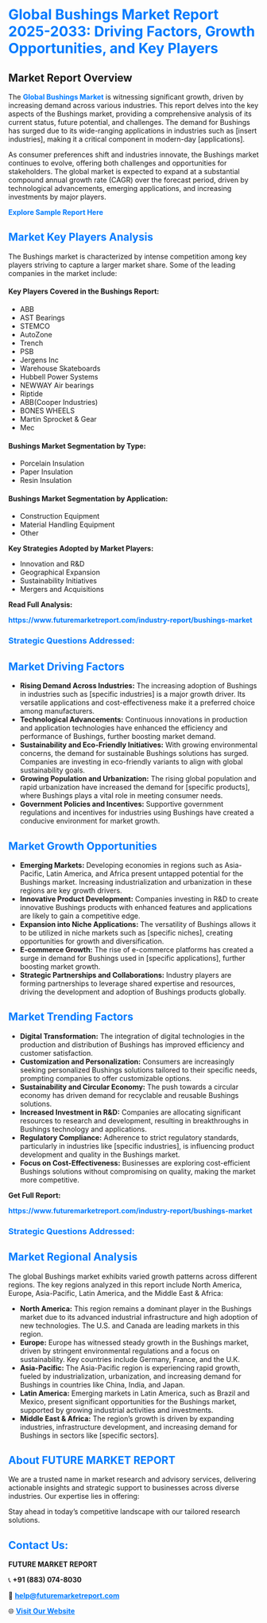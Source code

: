 <h1 style="color: #007BFF;">Global Bushings Market Report 2025-2033: Driving Factors, Growth Opportunities, and Key Players</h1>

<section id="overview">
<h2>Market Report Overview</h2>
<p>The <a href="https://www.futuremarketreport.com/industry-report/bushings-market" style="color: #007BFF; text-decoration: none;"><strong>Global Bushings Market</strong></a> is witnessing significant growth, driven by increasing demand across various industries. This report delves into the key aspects of the Bushings market, providing a comprehensive analysis of its current status, future potential, and challenges. The demand for Bushings has surged due to its wide-ranging applications in industries such as [insert industries], making it a critical component in modern-day [applications].</p>
<p>As consumer preferences shift and industries innovate, the Bushings market continues to evolve, offering both challenges and opportunities for stakeholders. The global market is expected to expand at a substantial compound annual growth rate (CAGR) over the forecast period, driven by technological advancements, emerging applications, and increasing investments by major players.</p>
</section>

<section id="overview">
<p><a href="https://www.futuremarketreport.com/request-sample/reportId=42264" style="color: #007BFF; text-decoration: none;"><strong>Explore Sample Report Here</strong></a></p>
</section>

<section id="key-players">
<h2 style="color: #007BFF;">Market Key Players Analysis</h2>
<p>The Bushings market is characterized by intense competition among key players striving to capture a larger market share. Some of the leading companies in the market include:</p>
<h4>Key Players Covered in the Bushings Report:</h4>
<ul><li>ABB</li><li>AST Bearings</li><li>STEMCO</li><li>AutoZone</li><li>Trench</li><li>PSB</li><li>Jergens Inc</li><li>Warehouse Skateboards</li><li>Hubbell Power Systems</li><li>NEWWAY Air bearings</li><li>Riptide</li><li>ABB(Cooper Industries)</li><li>BONES WHEELS</li><li>Martin Sprocket &amp; Gear</li><li>Mec</li></ul>
<h4>Bushings Market Segmentation by Type:</h4>
<ul><li>Porcelain Insulation</li><li>Paper Insulation</li><li>Resin Insulation</li></ul>

<h4>Bushings Market Segmentation by Application:</h4>
<ul><li>Construction Equipment</li><li>Material Handling Equipment</li><li>Other</li></ul>
<p><strong>Key Strategies Adopted by Market Players:</strong></p>
<ul>
<li>Innovation and R&D</li>
<li>Geographical Expansion</li>
<li>Sustainability Initiatives</li>
<li>Mergers and Acquisitions</li>
</ul>
</section>

<section>
<p><strong>Read Full Analysis: </strong></p><a href="https://www.futuremarketreport.com/industry-report/bushings-market" style="color: #007BFF; text-decoration: none;"><strong>https://www.futuremarketreport.com/industry-report/bushings-market</strong></a>
<h3 style="color: #007BFF;">Strategic Questions Addressed:</h3>
</section>

<section id="driving-factors">
<h2 style="color: #007BFF;">Market Driving Factors</h2>
<ul>
<li><strong>Rising Demand Across Industries:</strong> The increasing adoption of Bushings in industries such as [specific industries] is a major growth driver. Its versatile applications and cost-effectiveness make it a preferred choice among manufacturers.</li>
<li><strong>Technological Advancements:</strong> Continuous innovations in production and application technologies have enhanced the efficiency and performance of Bushings, further boosting market demand.</li>
<li><strong>Sustainability and Eco-Friendly Initiatives:</strong> With growing environmental concerns, the demand for sustainable Bushings solutions has surged. Companies are investing in eco-friendly variants to align with global sustainability goals.</li>
<li><strong>Growing Population and Urbanization:</strong> The rising global population and rapid urbanization have increased the demand for [specific products], where Bushings plays a vital role in meeting consumer needs.</li>
<li><strong>Government Policies and Incentives:</strong> Supportive government regulations and incentives for industries using Bushings have created a conducive environment for market growth.</li>
</ul>
</section>

<section id="growth-opportunities">
<h2 style="color: #007BFF;">Market Growth Opportunities</h2>
<ul>
<li><strong>Emerging Markets:</strong> Developing economies in regions such as Asia-Pacific, Latin America, and Africa present untapped potential for the Bushings market. Increasing industrialization and urbanization in these regions are key growth drivers.</li>
<li><strong>Innovative Product Development:</strong> Companies investing in R&D to create innovative Bushings products with enhanced features and applications are likely to gain a competitive edge.</li>
<li><strong>Expansion into Niche Applications:</strong> The versatility of Bushings allows it to be utilized in niche markets such as [specific niches], creating opportunities for growth and diversification.</li>
<li><strong>E-commerce Growth:</strong> The rise of e-commerce platforms has created a surge in demand for Bushings used in [specific applications], further boosting market growth.</li>
<li><strong>Strategic Partnerships and Collaborations:</strong> Industry players are forming partnerships to leverage shared expertise and resources, driving the development and adoption of Bushings products globally.</li>
</ul>
</section>

<section id="trending-factors">
<h2 style="color: #007BFF;">Market Trending Factors</h2>
<ul>
<li><strong>Digital Transformation:</strong> The integration of digital technologies in the production and distribution of Bushings has improved efficiency and customer satisfaction.</li>
<li><strong>Customization and Personalization:</strong> Consumers are increasingly seeking personalized Bushings solutions tailored to their specific needs, prompting companies to offer customizable options.</li>
<li><strong>Sustainability and Circular Economy:</strong> The push towards a circular economy has driven demand for recyclable and reusable Bushings solutions.</li>
<li><strong>Increased Investment in R&D:</strong> Companies are allocating significant resources to research and development, resulting in breakthroughs in Bushings technology and applications.</li>
<li><strong>Regulatory Compliance:</strong> Adherence to strict regulatory standards, particularly in industries like [specific industries], is influencing product development and quality in the Bushings market.</li>
<li><strong>Focus on Cost-Effectiveness:</strong> Businesses are exploring cost-efficient Bushings solutions without compromising on quality, making the market more competitive.</li>
</ul>
</section>

<section>
<p><strong>Get Full Report: </strong></p><a href="https://www.futuremarketreport.com/industry-report/bushings-market" style="color: #007BFF; text-decoration: none;"><strong>https://www.futuremarketreport.com/industry-report/bushings-market</strong></a>
<h3 style="color: #007BFF;">Strategic Questions Addressed:</h3>
</section>


<section id="regional-analysis">
<h2 style="color: #007BFF;">Market Regional Analysis</h2>
<p>The global Bushings market exhibits varied growth patterns across different regions. The key regions analyzed in this report include North America, Europe, Asia-Pacific, Latin America, and the Middle East & Africa:</p>
<ul>
<li><strong>North America:</strong> This region remains a dominant player in the Bushings market due to its advanced industrial infrastructure and high adoption of new technologies. The U.S. and Canada are leading markets in this region.</li>
<li><strong>Europe:</strong> Europe has witnessed steady growth in the Bushings market, driven by stringent environmental regulations and a focus on sustainability. Key countries include Germany, France, and the U.K.</li>
<li><strong>Asia-Pacific:</strong> The Asia-Pacific region is experiencing rapid growth, fueled by industrialization, urbanization, and increasing demand for Bushings in countries like China, India, and Japan.</li>
<li><strong>Latin America:</strong> Emerging markets in Latin America, such as Brazil and Mexico, present significant opportunities for the Bushings market, supported by growing industrial activities and investments.</li>
<li><strong>Middle East & Africa:</strong> The region’s growth is driven by expanding industries, infrastructure development, and increasing demand for Bushings in sectors like [specific sectors].</li>
</ul>
</section>

<footer>
<h2 style="color: #007BFF;">About FUTURE MARKET REPORT</h2>
<p>We are a trusted name in market research and advisory services, delivering actionable insights and strategic support to businesses across diverse industries. Our expertise lies in offering:</p>

<p>Stay ahead in today’s competitive landscape with our tailored research solutions.</p>

<h2 style="color: #007BFF;">Contact Us:</h2>
<p><strong>FUTURE MARKET REPORT</strong></p>
<p>📞 <strong>+91 (883) 074-8030</strong></p>
<p>📧 <strong><a href="mailto:help@futuremarketreport.com" style="color: #007BFF;">help@futuremarketreport.com</a></strong></p>
<p>🌐 <strong><a href="https://www.futuremarketreport.com/" style="color: #007BFF;">Visit Our Website</a></strong></p>
</footer>